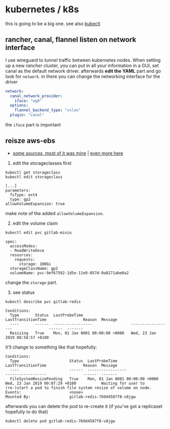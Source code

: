 # kubernetes / k8s

this is going to be a big one. see also [kubectl](/man/kubectl/)

## rancher, canal, flannel listen on network interface

I use wireguard to tunnel traffic between kubernetes nodes. When setting up a new *rancher* cluster, you can put in all your information in a GUI, set canal as the default network driver. afterwards **edit the YAML** part and go look for `network`. in there you can change the networking interface for the driver

```yaml
network: 
  canal_network_provider: 
    iface: "wg0"
  options: 
    flannel_backend_type: "vxlan"
  plugin: "canal"
```

the `iface` part is important

## reisze aws-ebs

* [some sources, most of it was mine](https://kubernetes.io/blog/2018/07/12/resizing-persistent-volumes-using-kubernetes/) | [even more here](https://akomljen.com/easy-way-to-resize-kubernetes-persistent-volumes/)

1. edit the storageclasses first

```
kubectl get storageclass
kubectl edit storageclass
```

```
[...]
parameters:
  fsType: ext4
  type: gp2
allowVolumeExpansion: true
```

make note of the added `allowVolumeExpansion`.

2. edit the volume claim

```
kubectl edit pvc gitlab-minio
```

```
spec:
  accessModes:
  - ReadWriteOnce
  resources:
    requests:
      storage: 100Gi
  storageClassName: gp2
  volumeName: pvc-9ef67592-1d5e-11e9-857d-0a8271abe0a2
```

change the `storage` part.

3. see status

```
kubectl describe pvc gitlab-redis
```

```
Conditions:
  Type       Status  LastProbeTime                     LastTransitionTime                Reason  Message
  ----       ------  -----------------                 ------------------                ------  -------
  Resizing   True    Mon, 01 Jan 0001 00:00:00 +0000   Wed, 23 Jan 2019 08:58:57 +0100           
```

it'll change to something like that hopefully:

```
Conditions:
  Type                      Status  LastProbeTime                     LastTransitionTime                Reason  Message
  ----                      ------  -----------------                 ------------------                ------  -------
  FileSystemResizePending   True    Mon, 01 Jan 0001 00:00:00 +0000   Wed, 23 Jan 2019 09:07:29 +0100           Waiting for user to (re-)start a pod to finish file system resize of volume on node.
Events:                     <none>
Mounted By:                 gitlab-redis-7b9d4587f8-v8jgw
```

afterwards you can delete the pod to re-create it (if you've got a replicaset hopefully to do that)

```
kubectl delete pod gitlab-redis-7b9d4587f8-v8jgw
```